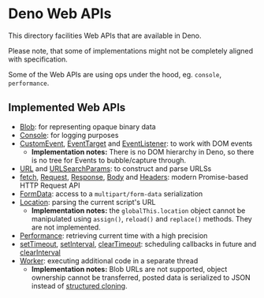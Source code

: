 # Deno Web APIs

This directory facilities Web APIs that are available in Deno.

Please note, that some of implementations might not be completely aligned with
specification.

Some of the Web APIs are using ops under the hood, eg. `console`, `performance`.

## Implemented Web APIs

  - [Blob](https://developer.mozilla.org/en-US/docs/Web/API/Blob): for representing opaque binary data
  - [Console](https://developer.mozilla.org/en-US/docs/Web/API/Console): for logging purposes
  - [CustomEvent](https://developer.mozilla.org/en-US/docs/Web/API/CustomEvent),
    [EventTarget](https://developer.mozilla.org/en-US/docs/Web/API/EventTarget)
    and [EventListener](https://developer.mozilla.org/en-US/docs/Web/API/EventListener): to work with DOM events
    - **Implementation notes:** There is no DOM hierarchy in Deno, so there is no tree for Events to bubble/capture through.
  - [URL](https://developer.mozilla.org/en-US/docs/Web/API/URL)
    and [URLSearchParams](https://developer.mozilla.org/en-US/docs/Web/API/URLSearchParams): to construct and parse URLSs
  - [fetch](https://developer.mozilla.org/en-US/docs/Web/API/WindowOrWorkerGlobalScope/fetch),
    [Request](https://developer.mozilla.org/en-US/docs/Web/API/Request),
	[Response](https://developer.mozilla.org/en-US/docs/Web/API/Response),
	[Body](https://developer.mozilla.org/en-US/docs/Web/API/Body)
	and [Headers](https://developer.mozilla.org/en-US/docs/Web/API/Headers): modern Promise-based HTTP Request API
  - [FormData](https://developer.mozilla.org/en-US/docs/Web/API/FormData): access to a `multipart/form-data` serialization
  - [Location](https://developer.mozilla.org/en-US/docs/Web/API/Location): parsing the current script's URL
    - **Implementation notes:** the `globalThis.location` object cannot be manipulated using `assign()`, `reload()` and `replace()` methods. They are not implemented.
  - [Performance](https://developer.mozilla.org/en-US/docs/Web/API/Performance): retrieving current time with a high precision
  - [setTimeout](https://developer.mozilla.org/en-US/docs/Web/API/WindowOrWorkerGlobalScope/setTimeout),
    [setInterval](https://developer.mozilla.org/en-US/docs/Web/API/WindowOrWorkerGlobalScope/setInterval),
	[clearTimeout](https://developer.mozilla.org/en-US/docs/Web/API/WindowOrWorkerGlobalScope/clearTimeout): scheduling callbacks in future
	and [clearInterval](https://developer.mozilla.org/en-US/docs/Web/API/WindowOrWorkerGlobalScope/clearInterval)
  - [Worker](https://developer.mozilla.org/en-US/docs/Web/API/Worker): executing additional code in a separate thread
    - **Implementation notes:** Blob URLs are not supported, object ownership cannot be transferred, posted data is serialized to JSON instead of [structured cloning](https://developer.mozilla.org/en-US/docs/Web/API/Web_Workers_API/Structured_clone_algorithm).
